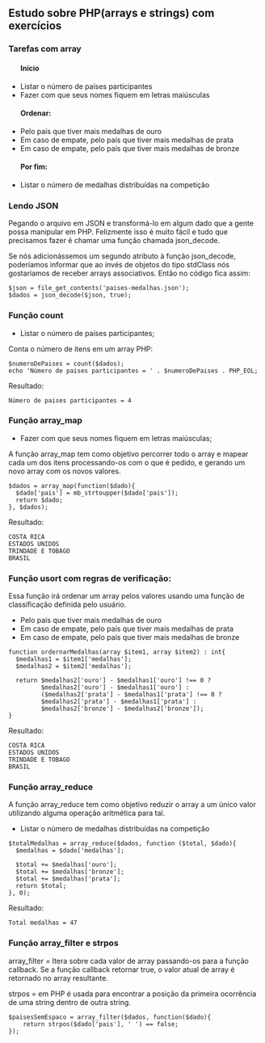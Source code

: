 ## Estudo sobre PHP(arrays e strings) com exercícios

### Tarefas com array

<ul>
  <h4>Início</h4>
  <li>Listar o número de países participantes</li>
  <li>Fazer com que seus nomes fiquem em letras maiúsculas</li>
  <h4>Ordenar:</h4>
  <li>Pelo país que tiver mais medalhas de ouro</li>
  <li>Em caso de empate, pelo país que tiver mais medalhas de prata</li>
  <li>Em caso de empate, pelo país que tiver mais medalhas de bronze</li>
  <h4>Por fim:</h4>
  <li>Listar o número de medalhas distribuídas na competição</li>
</ul>

### Lendo JSON

Pegando o arquivo em JSON e transformá-lo em algum dado que a gente possa manipular em PHP.
Felizmente isso é muito fácil e tudo que precisamos fazer é chamar uma função chamada json_decode.

Se nós adicionássemos um segundo atributo à função json_decode, poderíamos informar que ao invés de objetos do tipo stdClass nós gostaríamos de receber arrays associativos.
Então no código fica assim:

```
$json = file_get_contents('paises-medalhas.json');
$dados = json_decode($json, true);
```

### Função count

- Listar o número de países participantes;

Conta o número de itens em um array PHP:

```
$numeroDePaises = count($dados);
echo 'Número de paises participantes = ' . $numeroDePaises . PHP_EOL;
```
Resultado:
```
Número de paises participantes = 4
```


### Função array_map

- Fazer com que seus nomes fiquem em letras maiúsculas;

A função array_map tem como objetivo percorrer todo o array e mapear cada um dos itens processando-os com o que é pedido, e gerando um novo array com os novos valores.

```
$dados = array_map(function($dado){
  $dado['pais'] = mb_strtoupper($dado['pais']);
  return $dado;
}, $dados);
```
Resultado:
```
COSTA RICA
ESTADOS UNIDOS
TRINDADE E TOBAGO
BRASIL
```

### Função usort com regras de verificação:

Essa função irá ordenar um array pelos valores usando uma função de classificação definida pelo usuário.

- Pelo país que tiver mais medalhas de ouro
- Em caso de empate, pelo país que tiver mais medalhas de prata
- Em caso de empate, pelo país que tiver mais medalhas de bronze

```
function ordernarMedalhas(array $item1, array $item2) : int{
  $medalhas1 = $item1['medalhas'];
  $medalhas2 = $item2['medalhas'];

  return $medalhas2['ouro'] - $medalhas1['ouro'] !== 0 ?
         $medalhas2['ouro'] - $medalhas1['ouro'] :
         ($medalhas2['prata'] - $medalhas1['prata'] !== 0 ?
         $medalhas2['prata'] - $medalhas1['prata'] :
         $medalhas2['bronze'] - $medalhas2['bronze']);
}
```
Resultado:
```
COSTA RICA
ESTADOS UNIDOS
TRINDADE E TOBAGO
BRASIL
```

### Função array_reduce

A função array_reduce tem como objetivo reduzir o array a um único valor utilizando alguma operação aritmética para tal.

- Listar o número de medalhas distribuídas na competição

````
$totalMedalhas = array_reduce($dados, function ($total, $dado){
  $medalhas = $dado['medalhas'];
  
  $total += $medalhas['ouro'];
  $total += $medalhas['bronze'];
  $total += $medalhas['prata'];
  return $total;
}, 0);
````
Resultado:
````
Total medalhas = 47
````

### Função array_filter e strpos

array_filter = Itera sobre cada valor de array passando-os para a função callback. Se a função callback retornar true, o valor atual de array é retornado no array resultante. 

strpos = em PHP é usada para encontrar a posição da primeira ocorrência de uma string dentro de outra string.

````
$paisesSemEspaco = array_filter($dados, function($dado){  
    return strpos($dado['pais'], ' ') == false;
});
````
